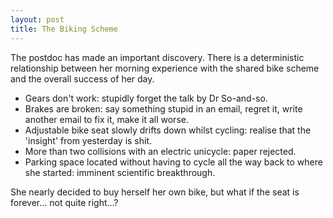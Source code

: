 ```yaml
---
layout: post
title: The Biking Scheme
---
```


The postdoc has made an important discovery. There is a deterministic relationship between her morning experience with the shared bike scheme and the overall success of her day.

* Gears don't work: stupidly forget the talk by Dr So-and-so.
* Brakes are broken: say something stupid in an email, regret it, write another email to fix it, make it all worse.
* Adjustable bike seat slowly drifts down whilst cycling: realise that the 'insight' from yesterday is shit.
* More than two collisions with an electric unicycle: paper rejected.
* Parking space located without having to cycle all the way back to where she started: imminent scientific breakthrough.

She nearly decided to buy herself her own bike, but what if the seat is forever... not quite right...?
